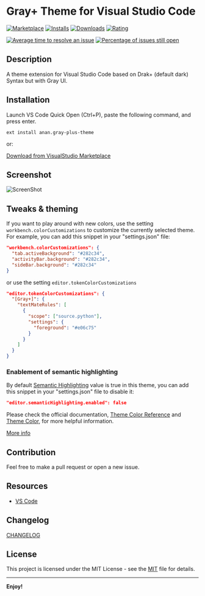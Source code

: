 # Gray+ Theme for Visual Studio Code
[![Marketplace](https://vsmarketplacebadge.apphb.com/version/Anan.gray-plus-theme.svg)](https://vsmarketplacebadge.apphb.com/version/Anan.gray-plus-theme.svg)
[![Installs](https://vsmarketplacebadge.apphb.com/installs-short/Anan.gray-plus-theme.svg)](https://vsmarketplacebadge.apphb.com/installs-short/Anan.gray-plus-theme.svg)
[![Downloads](https://vsmarketplacebadge.apphb.com/downloads-short/Anan.gray-plus-theme.svg)](https://vsmarketplacebadge.apphb.com/downloads-short/Anan.gray-plus-theme.svg)
[![Rating](https://vsmarketplacebadge.apphb.com/rating-star/Anan.gray-plus-theme.svg)](https://vsmarketplacebadge.apphb.com/rating-star/Anan.gray-plus-theme.svg)

[![Average time to resolve an issue](https://isitmaintained.com/badge/resolution/mohamed3nan/Gray-Plus-Theme.svg)](http://isitmaintained.com/project/mohamed3nan/gray-plus-theme "Average time to resolve an issue")
[![Percentage of issues still open](https://isitmaintained.com/badge/open/mohamed3nan/Gray-Plus-Theme.svg)](http://isitmaintained.com/project/mohamed3nan/gray-plus-theme "Percentage of issues still open")


## Description
A theme extension for Visual Studio Code based on Drak+ (default dark) Syntax but with Gray UI.

## Installation
Launch VS Code Quick Open (Ctrl+P), paste the following command, and press enter.

```ext install anan.gray-plus-theme```

or:

[Download from VisualStudio Marketplace](https://marketplace.visualstudio.com/items?itemName=Anan.gray-plus-theme)

## Screenshot
![ScreenShot](screenshots/terminal.png)

## Tweaks & theming
If you want to play around with new colors, use the setting
`workbench.colorCustomizations` to customize the currently selected theme. For
example, you can add this snippet in your "settings.json" file:

```json
"workbench.colorCustomizations": {
  "tab.activeBackground": "#282c34",
  "activityBar.background": "#282c34",
  "sideBar.background": "#282c34"
}
```

or use the setting `editor.tokenColorCustomizations`

```json
"editor.tokenColorCustomizations": {
  "[Gray+]": {
    "textMateRules": [
      {
        "scope": ["source.python"],
        "settings": {
          "foreground": "#e06c75"
        }
      }
    ]
  }
}
```
### Enablement of semantic highlighting
By default [Semantic Highlighting](https://code.visualstudio.com/api/language-extensions/semantic-highlight-guide#enablement-of-semantic-highlighting) value is true in this theme, you can add this snippet in your "settings.json" file to disable it:
```json
"editor.semanticHighlighting.enabled": false
```

Please check the official documentation,
[Theme Color Reference](https://code.visualstudio.com/docs/getstarted/theme-color-reference) and
[Theme Color](https://code.visualstudio.com/docs/getstarted/themes), for more helpful information.

[More info](https://code.visualstudio.com/updates/v1_15#_user-definable-syntax-highlighting-colors)


## Contribution
Feel free to make a pull request or open a new issue.


## Resources
- [VS Code](https://github.com/microsoft/vscode/tree/main/extensions/theme-defaults/themes)


## Changelog
[CHANGELOG](CHANGELOG.md)


## License
This project is licensed under the MIT License - see the
[MIT](LICENSE.txt) file for details.


---

**Enjoy!**
